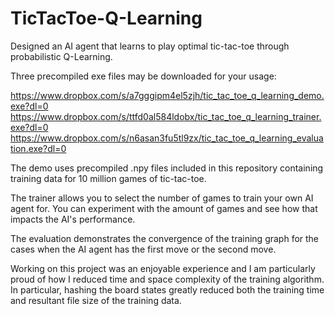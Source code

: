 # TicTacToe-Q-Learning

Designed an AI agent that learns to play optimal tic-tac-toe through probabilistic Q-Learning.

Three precompiled exe files may be downloaded for your usage:

https://www.dropbox.com/s/a7gggipm4el5zjh/tic_tac_toe_q_learning_demo.exe?dl=0
https://www.dropbox.com/s/ttfd0al584ldobx/tic_tac_toe_q_learning_trainer.exe?dl=0
https://www.dropbox.com/s/n6asan3fu5tl9zx/tic_tac_toe_q_learning_evaluation.exe?dl=0


The demo uses precompiled .npy files included in this repository containing training data for 10 million games of tic-tac-toe.

The trainer allows you to select the number of games to train your own AI agent for. You can experiment with the amount of games and see how that impacts the AI's performance.

The evaluation demonstrates the convergence of the training graph for the cases when the AI agent has the first move or the second move.

Working on this project was an enjoyable experience and I am particularly proud of how I reduced time and space complexity of the training algorithm. In particular, hashing the board states greatly reduced both the training time and resultant file size of the training data.
